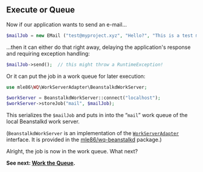 ## Execute or Queue

Now if our application wants to send an e-mail...

```php
$mailJob = new EMail ("test@myproject.xyz", "Hello?", "This is a test mail.");
```

...then it can either do that right away,
delaying the application's response and requiring exception handling:

```php
$mailJob->send();  // this might throw a RuntimeException!
```

Or it can put the job in a work queue for later execution:

```php
use mle86\WQ\WorkServerAdapter\BeanstalkdWorkServer;

$workServer = BeanstalkdWorkServer::connect("localhost");
$workServer->storeJob("mail", $mailJob);
```

This serializes the `$mailJob`
and puts in into the “`mail`” work queue
of the local Beanstalkd work server.

(`BeanstalkdWorkServer` is an implementation of the [`WorkServerAdapter`][WorkServerAdapter] interface.
 It is provided in the [mle86/wq-beanstalkd](https://packagist.org/packages/mle86/wq-beanstalkd) package.)

Alright, the job is now in the work queue.
What next?


**See next: [Work the Queue].**


[WorkServerAdapter]: Ref_WorkServerAdapter_interface.md
[Work the Queue]: Work_the_Queue.md

